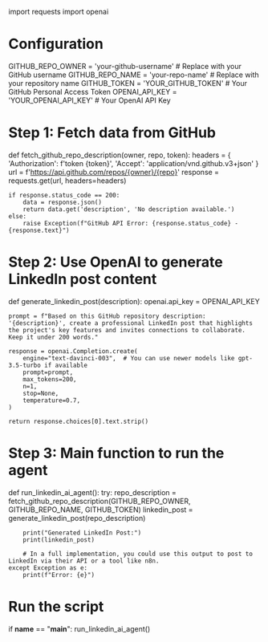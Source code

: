 import requests
import openai

# Configuration
GITHUB_REPO_OWNER = 'your-github-username'  # Replace with your GitHub username
GITHUB_REPO_NAME = 'your-repo-name'  # Replace with your repository name
GITHUB_TOKEN = 'YOUR_GITHUB_TOKEN'  # Your GitHub Personal Access Token
OPENAI_API_KEY = 'YOUR_OPENAI_API_KEY'  # Your OpenAI API Key

# Step 1: Fetch data from GitHub
def fetch_github_repo_description(owner, repo, token):
    headers = {
        'Authorization': f'token {token}',
        'Accept': 'application/vnd.github.v3+json'
    }
    url = f'https://api.github.com/repos/{owner}/{repo}'
    response = requests.get(url, headers=headers)
    
    if response.status_code == 200:
        data = response.json()
        return data.get('description', 'No description available.')
    else:
        raise Exception(f"GitHub API Error: {response.status_code} - {response.text}")

# Step 2: Use OpenAI to generate LinkedIn post content
def generate_linkedin_post(description):
    openai.api_key = OPENAI_API_KEY
    
    prompt = f"Based on this GitHub repository description: '{description}', create a professional LinkedIn post that highlights the project's key features and invites connections to collaborate. Keep it under 200 words."
    
    response = openai.Completion.create(
        engine="text-davinci-003",  # You can use newer models like gpt-3.5-turbo if available
        prompt=prompt,
        max_tokens=200,
        n=1,
        stop=None,
        temperature=0.7,
    )
    
    return response.choices[0].text.strip()

# Step 3: Main function to run the agent
def run_linkedin_ai_agent():
    try:
        repo_description = fetch_github_repo_description(GITHUB_REPO_OWNER, GITHUB_REPO_NAME, GITHUB_TOKEN)
        linkedin_post = generate_linkedin_post(repo_description)
        
        print("Generated LinkedIn Post:")
        print(linkedin_post)
        
        # In a full implementation, you could use this output to post to LinkedIn via their API or a tool like n8n.
    except Exception as e:
        print(f"Error: {e}")

# Run the script
if __name__ == "__main__":
    run_linkedin_ai_agent()
